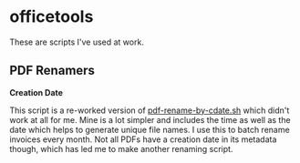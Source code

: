 # officetools
These are scripts I've used at work. 

## PDF Renamers

**Creation Date**

This script is a re-worked version of [pdf-rename-by-cdate.sh](https://gist.github.com/tjluoma/205e3d85e46eb6025b87c6db5b77375b) which didn't work at all for me. Mine is a lot simpler and includes the time as well as the date which helps to generate unique file names. I use this to batch rename invoices every month. Not all PDFs have a creation date in its metadata though, which has led me to make another renaming script. 


